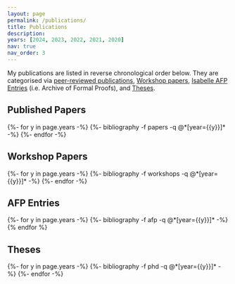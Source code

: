 ```yaml
---
layout: page
permalink: /publications/
title: Publications
description:
years: [2024, 2023, 2022, 2021, 2020]
nav: true
nav_order: 3
---
```


My publications are listed in reverse chronological order below. They are categorised via <a href="#pubs">peer-reviewed publications</a>, <a href="#workshops">Workshop papers</a>, <a href="#afp"> Isabelle AFP Entries</a> (i.e. Archive of Formal Proofs), and <a href="#theses">Theses</a>.

<!-- _pages/publications.md -->

<div class="publications">

  <h2 class="pub-type"><a name="pubs">Published Papers</a></h2>
  {%- for y in page.years -%}
    {%- bibliography -f papers -q @*[year={{y}}]* -%}
  {%- endfor -%}

  <h2 class="pub-type"><a name="workshops">Workshop Papers</a></h2>
  {%- for y in page.years -%}
    {%- bibliography -f workshops -q @*[year={{y}}]* -%}
  {%- endfor -%}

  <h2 class="pub-type"><a name="afp">AFP Entries</a></h2>
  {%- for y in page.years -%}
    {%- bibliography -f afp -q @*[year={{y}}]* -%}
  {% endfor %}

  <h2 class="pub-type"><a name="theses">Theses</a></h2>
  {%- for y in page.years -%}
    {%- bibliography -f phd -q @*[year={{y}}]* -%}
  {%- endfor -%}

</div>
